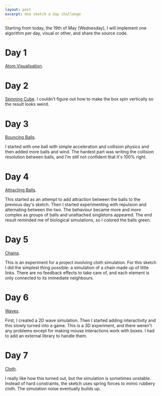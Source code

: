 ```yaml
---
layout: post
excerpt: One sketch a day challenge
---
```


Starting from today, the 19th of May (Wednesday), I will implement one algorithm per day, visual or other, and share the source code.

# Day 1
[Atom Visualisation](https://editor.p5js.org/neverik/sketches/ZKPIINchE).

# Day 2
[Spinning Cube](https://editor.p5js.org/neverik/sketches/2sLZg6jZ-). I couldn't figure out how to make the box spin vertically so the result looks weird.

# Day 3
[Bouncing Balls](https://editor.p5js.org/neverik/sketches/NWuNKn2sc).

I started with one ball with simple acceleration and collision physics and then added more balls and wind. The hardest part was writing the collision resolution between balls, and I'm still not confident that it's 100% right.

# Day 4
[Attracting Balls](https://editor.p5js.org/neverik/sketches/-ffGOE3k9).

This started as an attempt to add attraction between the balls to the previous day's sketch. Then I started experimenting with repulsion and alternating between the two. The behaviour became more and more complex as groups of balls and unattached singletons appeared. The end result reminded me of biological simulations, so I colored the balls green.

# Day 5
[Chains](https://editor.p5js.org/neverik/sketches/Ito9IVcgF).

This is an experiment for a project involving cloth simulation. For this sketch I did the simplest thing possible: a simulation of a chain made up of little links. There are no feedback effects to take care of, and each element is only connected to its immediate neighbours.

# Day 6
[Waves](https://editor.p5js.org/neverik/sketches/CaKPfJscXw).

First, I created a 2D wave simulation. Then I started adding interactivity and this slowly turned into a game.
This is a 3D experiment, and there weren't any problems except for making mouse interactions work with boxes. I had to add an external library to handle them.

# Day 7
[Cloth](https://editor.p5js.org/neverik/sketches/2_ndMduuf).

I really like how this turned out, but the simulation is sometimes unstable. Instead of hard constraints, the sketch uses spring forces to mimic rubbery cloth. The simulation noise eventually builds up.

